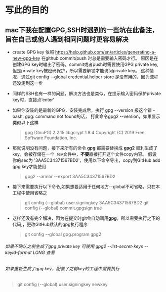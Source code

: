 # 写此的目的
## mac下我在配置GPG,SSH时遇到的一些坑在此备注，旨在自己或他人遇到相同问题时更容易解决
* create GPG key 依照 https://help.github.com/en/articles/generating-a-new-gpg-key 
在github commit/push 时总是需要输入密码才行。
原因是在创建GPG key时输出了密码，commit或者push时需要使用GPG private key,但是private key被密码保护，所以需要解锁才能访问private key。
这种情况，通过git config --global credential.helper store 是没有用的，因为流程还没走到这一步

* 同样的SSH也有一样的问题，解决方法也是类似，在提示输入密码保护private key时，直接点‘enter’
* 如果你安装的是最新的GPG，安装完成后，执行 gpg --version 报这个错 -bash: gpg: command not found的话， 打此命令gpg2 --version，如果显示类似以下这样
  > gpg (GnuPG) 2.2.15
  libgcrypt 1.8.4
  Copyright (C) 2019 Free Software Foundation, Inc.

* 那就说明没有问题，接下来所有的命令 **gpg** 都需要替换成 **gpg2**
顺利生成了key，会被存储在一个 .rev文件中，**不要**直接打开这个文件copy内容。
假设你的sec为 '3AA5C34371567BD2'，使用以下命令导出，copy到GitHub add gpg key才能使用
  > gpg2 --armor --export 3AA5C34371567BD2

* 接下来需要执行以下命令,如果想要适用于任何地方--global不可省略，只在本工程中使用省略之
  >git config (--global) user.signingkey 3AA5C34371567BD2
git config (--global) commit.gpgsign true
* 这样还没有完全解决，因为在提交时git会自动调用**gpg**，所以需要执行之下的代码,，更改GitHub默认的gpg执行程序
  > git config --global gpg.program gpg2

###### 如果不确认之前生成了gpg private key 可使用 gpg2 --list-secret-keys --keyid-format LONG 查看
###### 如果重新生成了gpg key，配置了之前key的工程中需要执行
> git config (--global) user.signingkey newkey